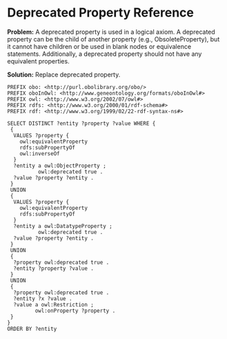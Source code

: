 # Deprecated Property Reference

**Problem:** A deprecated property is used in a logical axiom. A deprecated property can be the child of another property (e.g., ObsoleteProperty), but it cannot have children or be used in blank nodes or equivalence statements. Additionally, a deprecated property should not have any equivalent properties.

**Solution:** Replace deprecated property.

```sparql
PREFIX obo: <http://purl.obolibrary.org/obo/>
PREFIX oboInOwl: <http://www.geneontology.org/formats/oboInOwl#>
PREFIX owl: <http://www.w3.org/2002/07/owl#>
PREFIX rdfs: <http://www.w3.org/2000/01/rdf-schema#>
PREFIX rdf: <http://www.w3.org/1999/02/22-rdf-syntax-ns#>

SELECT DISTINCT ?entity ?property ?value WHERE {
 {
  VALUES ?property {
    owl:equivalentProperty
    rdfs:subPropertyOf
    owl:inverseOf
  }
  ?entity a owl:ObjectProperty ;
          owl:deprecated true .
  ?value ?property ?entity .
 }
 UNION
 {
  VALUES ?property {
    owl:equivalentProperty
    rdfs:subPropertyOf
  }
  ?entity a owl:DatatypeProperty ;
          owl:deprecated true .
  ?value ?property ?entity .
 }
 UNION
 {
  ?property owl:deprecated true .
  ?entity ?property ?value .
 }
 UNION
 {
  ?property owl:deprecated true .
  ?entity ?x ?value .
  ?value a owl:Restriction ;
         owl:onProperty ?property .
 }
}
ORDER BY ?entity
```

